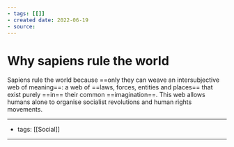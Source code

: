 ```yaml
---
- tags: [[]]
- created date: 2022-06-19
- source: 
---
```


# Why sapiens rule the world

Sapiens rule the world because ==only they can weave an intersubjective web of meaning==: a web of ==laws, forces, entities and places== that exist purely ==in== their common ==imagination==. This web allows humans alone to organise socialist revolutions and human rights movements.

---
- tags: [[Social]]
---